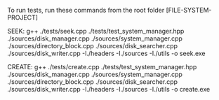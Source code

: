 To run tests, run these commands from the root folder [FILE-SYSTEM-PROJECT]

SEEK:
g++ ./tests/seek.cpp ./tests/test_system_manager.hpp ./sources/disk_manager.cpp ./sources/system_manager.cpp ./sources/directory_block.cpp ./sources/disk_searcher.cpp ./sources/disk_writer.cpp -I./headers -I./sources -I./utils -o seek.exe

CREATE:
g++ ./tests/create.cpp ./tests/test_system_manager.hpp ./sources/disk_manager.cpp ./sources/system_manager.cpp ./sources/directory_block.cpp ./sources/disk_searcher.cpp ./sources/disk_writer.cpp -I./headers -I./sources -I./utils -o create.exe
